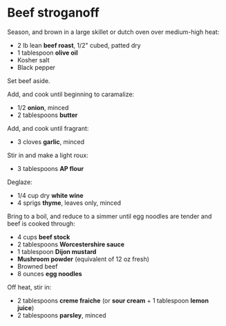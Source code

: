 # Beef stroganoff

Season, and brown in a large skillet or dutch oven over medium-high heat:

- 2 lb lean **beef roast**, 1/2" cubed, patted dry
- 1 tablespoon **olive oil**
- Kosher salt
- Black pepper

Set beef aside.

Add, and cook until beginning to caramalize:

- 1/2 **onion**, minced
- 2 tablespoons **butter**

Add, and cook until fragrant:

- 3 cloves **garlic**, minced

Stir in and make a light roux:

- 3 tablespoons **AP flour**

Deglaze:

- 1/4 cup dry **white wine**
- 4 sprigs **thyme**, leaves only, minced

Bring to a boil, and reduce to a simmer until egg noodles are tender and beef is cooked through:

- 4 cups **beef stock**
- 2 tablespoons **Worcestershire sauce**
- 1 tablespoon **Dijon mustard**
- **Mushroom powder** (equivalent of 12 oz fresh)
- Browned beef
- 8 ounces **egg noodles**

Off heat, stir in:

- 2 tablespoons **creme fraiche** (or **sour cream** + 1 tablespoon **lemon juice**)
- 2 tablespoons **parsley**, minced

